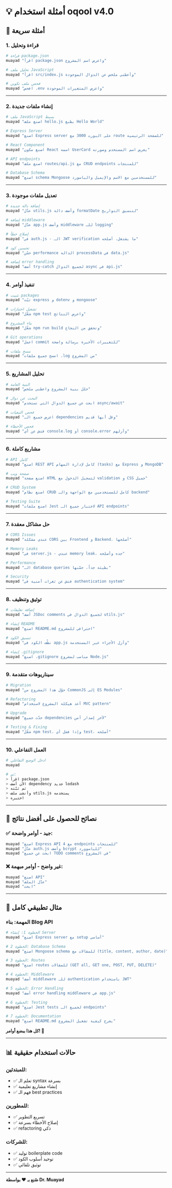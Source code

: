 # 💡 أمثلة استخدام oqool v4.0

## 🎯 أمثلة سريعة

### 1. قراءة وتحليل
```bash
# قراءة package.json
muayad "اقرأ package.json واعرض اسم المشروع"

# تحليل ملف JavaScript
muayad "اقرأ src/index.js وأعطني ملخص عن الدوال الموجودة"

# فحص ملف تكوين
muayad "افحص .env واعرض المتغيرات الموجودة"
```

---

### 2. إنشاء ملفات جديدة
```bash
# ملف JavaScript بسيط
muayad "اصنع ملف hello.js يطبع Hello World"

# Express Server
muayad "اصنع Express server على البورت 3000 مع route للصفحة الرئيسية"

# React Component
muayad "اصنع مكون React اسمه UserCard يعرض اسم المستخدم وصورته"

# API endpoints
muayad "اصنع ملف routes/api.js مع CRUD endpoints للمنتجات"

# Database Schema
muayad "اصنع schema Mongoose للمستخدمين مع الاسم والإيميل والباسورد"
```

---

### 3. تعديل ملفات موجودة
```bash
# إضافة دالة جديدة
muayad "عدّل utils.js وأضف دالة formatDate لتنسيق التواريخ"

# إضافة middleware
muayad "عدّل app.js وأضف middleware للـ logging"

# إصلاح خطأ
muayad "في auth.js - الـ JWT verification ما يشتغل، أصلحه"

# تحسين كود
muayad "حسّن performance الدالة processData في data.js"

# إضافة error handling
muayad "أضف try-catch لجميع الدوال async في api.js"
```

---

### 4. تنفيذ أوامر
```bash
# تثبيت packages
muayad "ثبّت express و dotenv و mongoose"

# تشغيل اختبارات
muayad "شغّل npm test واعرض النتائج"

# بناء المشروع
muayad "شغّل npm run build وتحقق من النجاح"

# Git operations
muayad "اعمل commit للتغييرات الأخيرة برسالة واضحة"

# مسح ملفات
muayad "امسح جميع ملفات .log من المشروع"
```

---

### 5. تحليل المشاريع
```bash
# البنية العامة
muayad "حلل بنية المشروع واعطني ملخص"

# البحث عن دوال
muayad "ابحث عن جميع الدوال التي تستخدم async/await"

# فحص التبعيات
muayad "اعرض جميع الـ dependencies وقل أيها قديم"

# فحص الأخطاء
muayad "فتش عن أي console.log أو console.error وأزلهم"
```

---

### 6. مشاريع كاملة
```bash
# API كامل
muayad "اصنع REST API كامل لإدارة المهام (tasks) مع Express و MongoDB"

# صفحة ويب
muayad "اصنع صفحة HTML لتسجيل الدخول مع validation و CSS جميل"

# CRUD System
muayad "اصنع نظام CRUD كامل للمستخدمين مع الواجهة والـ backend"

# Testing Suite
muayad "اصنع ملفات Jest لاختبار جميع الـ API endpoints"
```

---

### 7. حل مشاكل معقدة
```bash
# CORS Issues
muayad "عندي مشكلة CORS بين Frontend و Backend، أصلحها"

# Memory Leaks
muayad "في server.js - عندي memory leak، جده وأصلحه"

# Performance
muayad "الـ database queries بطيئة جداً، حسّنها"

# Security
muayad "فتش عن ثغرات أمنية في authentication system"
```

---

### 8. توثيق وتنظيف
```bash
# إضافة تعليقات
muayad "أضف JSDoc comments لجميع الدوال في utils.js"

# إنشاء README
muayad "اصنع README.md احترافي للمشروع"

# تنسيق الكود
muayad "نظّف الكود في app.js وأزل الأجزاء غير المستخدمة"

# إنشاء .gitignore
muayad "اصنع .gitignore مناسب لمشروع Node.js"
```

---

### 9. سيناريوهات متقدمة
```bash
# Migration
muayad "حوّل هذا المشروع من CommonJS إلى ES Modules"

# Refactoring
muayad "أعد هيكلة المشروع لاستخدام MVC pattern"

# Upgrade
muayad "حدّث جميع dependencies لآخر إصدار آمن"

# Testing & Fixing
muayad "شغّل npm test، وإذا فشل أي test، أصلحه"
```

---

### 10. العمل التفاعلي
```bash
# ادخل الوضع التفاعلي
muayad

# ثم:
> اقرأ package.json
> الآن أضف dependency جديد lodash
> ثم ثبّته
> وأنشئ ملف utils.js يستخدمه
> اختبره
```

---

## 🎨 نصائح للحصول على أفضل نتائج

### ✅ جيد - أوامر واضحة:
```bash
muayad "اصنع Express API مع 4 endpoints للمنتجات"
muayad "عدّل auth.js وأضف bcrypt للباسوورد"
muayad "ابحث عن جميع TODO comments في المشروع"
```

### ❌ غير واضح - أوامر مبهمة:
```bash
muayad "اصنع API"
muayad "عدّل الملف"
muayad "ابحث"
```

---

## 🚀 مثال تطبيقي كامل

### المهمة: بناء Blog API

```bash
# الخطوة 1: إنشاء Server
muayad "اصنع Express server مع setup أساسي"

# الخطوة 2: Database Schema
muayad "اصنع Mongoose schema للمقالات مع (title, content, author, date)"

# الخطوة 3: Routes
muayad "اصنع routes للمقالات (GET all, GET one, POST, PUT, DELETE)"

# الخطوة 4: Middleware
muayad "أضف middleware للـ authentication باستخدام JWT"

# الخطوة 5: Error Handling
muayad "أضف error handling middleware في app.js"

# الخطوة 6: Testing
muayad "اصنع Jest tests لجميع الـ endpoints"

# الخطوة 7: Documentation
muayad "اصنع README.md يشرح كيفية تشغيل المشروع"
```

**كل هذا ببضع أوامر! 🎉**

---

## 📊 حالات استخدام حقيقية

### للمبتدئين:
- ✅ تعلم الـ syntax بسرعة
- ✅ إنشاء مشاريع تعليمية
- ✅ فهم الـ best practices

### للمطورين:
- ✅ تسريع التطوير
- ✅ إصلاح الأخطاء بسرعة
- ✅ refactoring ذكي

### للشركات:
- ✅ توليد boilerplate code
- ✅ توحيد أسلوب الكود
- ✅ توثيق تلقائي

---

**صُنع بـ ❤️ بواسطة Dr. Muayad**
